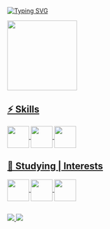 <div style= "display: inline_block">

  
[![Typing SVG](https://readme-typing-svg.herokuapp.com?font=Poppins&size=30&duration=3000&pause=1000&color=D7D7D7&width=720&height=50&lines=%3C+Welcome+To+Nathan's+Code+Area+%2F%3E)](https://git.io/typing-svg)

</div>

<div>
    <a href="https://github.com/nathanrez">
    <img height="160em" src="https://github-readme-stats.vercel.app/api/top-langs/?username=nathanrez&layout=compact&langs_count=16&theme=dark"/>
</div>

## ⚡ Skills
<div>
  <img align="center" height="50" src="https://cdn.jsdelivr.net/gh/devicons/devicon/icons/javascript/javascript-original.svg">
  <img align="center" height="50" src="https://cdn.jsdelivr.net/gh/devicons/devicon/icons/html5/html5-original.svg">
  <img align="center" height="50" src="https://cdn.jsdelivr.net/gh/devicons/devicon/icons/css3/css3-original.svg">
</div>

## 👀 Studying | Interests
<div>
  <img align="center" height="50" src="https://cdn.jsdelivr.net/gh/devicons/devicon/icons/sql/sql-original-wordmark.svg"/>
  <img align="center" height="50" src="https://cdn.jsdelivr.net/gh/devicons/devicon/icons/typescript/typescript-original.svg" />
  <img align="center" height="50" src="https://cdn.jsdelivr.net/gh/devicons/devicon/icons/angularjs/angularjs-original.svg" />         
</div>

##

<div>
  <a href="https://www.linkedin.com/in/gabriela-rincon-226ab0199?/"> 
      <img src="https://img.shields.io/badge/LinkedIn-0077B5?style=for-the-badge&logo=linkedin&logoColor=white"/> 
  </a>
  
  <a href = "mailto:gabriela.rrincon@gmail.com">
    <img src="https://img.shields.io/badge/-Gmail-%23333?style=for-the-badge&logo=gmail&logoColor=white" target="_blank">
  </a>
</div>
